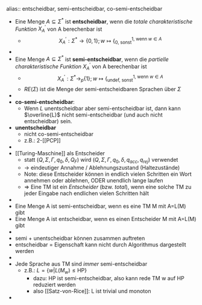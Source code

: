 alias:: entscheidbar, semi-entscheidbar, co-semi-entscheidbar

- Eine Menge $A\subseteq\Sigma^{\ast}$ ist **entscheidbar**, wenn die *totale charakteristische Funktion* $X_{A}^{\prime}$ von A berechenbar ist
	- $$X_{A}^{\prime}:\Sigma^{\ast}\rightarrow\left\lbrace0,1\right\rbrace;w\mapsto\left\lbrace_{0\text{, sonst}}^{1\text{, wenn }w\in A}\right.$$
-
- Eine Menge $A\subseteq\Sigma^{\ast}$ ist **semi-entscheidbar**, wenn die *partielle charakteristische Funktion* $X_{A}^{\prime}$ von A berechenbar ist
	- $$X_{A}^{\prime}:\Sigma^{\ast}\rightarrow_{p}\left\lbrace1\right\rbrace;w\mapsto\left\lbrace_{\text{undef, sonst}}^{1\text{, wenn }w\in A}\right.$$
	- $RE\left(\Sigma\right)$ ist die Menge der semi-entscheidbaren Sprachen über $\Sigma$
-
- **co-semi-entscheidbar**:
	- Wenn $L$ unentscheidbar aber semi-entscheidbar ist, dann kann $\overline{L}$ nicht semi-entscheidbar (und auch nicht entscheidbar) sein.
- **unentscheidbar**
	- nicht co-semi-entscheidbar
	- z.B.: 2-[[PCP]]
-
- [[Turing-Maschine]] als Entscheider
	- statt $\left(Q,\Sigma,\Gamma,q_0,\delta,Q_{F}\right)$ wird $\left(Q,\Sigma,\Gamma,q_0,\delta,q_{acc},q_{rej}\right)$ verwendet
	- -> eindeutiger Annahme / Ablehnungszustand (Haltezustände)
	- Note: diese Entscheider können in endlich vielen Schritten ein Wort annehmen oder ablehnen, ODER unendlich lange laufen
	- => Eine TM ist ein *Entscheider* (bzw. *total*), wenn eine solche TM zu jeder Eingabe nach endlichen vielen Schritten hält
-
- Eine Menge A ist semi-entscheidbar, wenn es eine TM M mit A=L(M) gibt
- Eine Menge A ist entscheidbar, wenn es einen Entscheider M mit A=L(M) gibt
-
- semi + unentscheidbar können zusammen auftreten
- entscheidbar = Eigenschaft kann nicht durch Algorithmus dargestellt werden
-
- Jede Sprache aus TM sind *immer* semi-entscheidbar
	- z.B.: $L=\left\lbrace w|L\left(M_{w}\right)\leq\text{HP}\right\rbrace$
		- dazu: HP ist semi-entscheidbar, also kann rede TM w auf HP reduziert werden
		- also [[Satz-von-Rice]]: L ist trivial und monoton
-